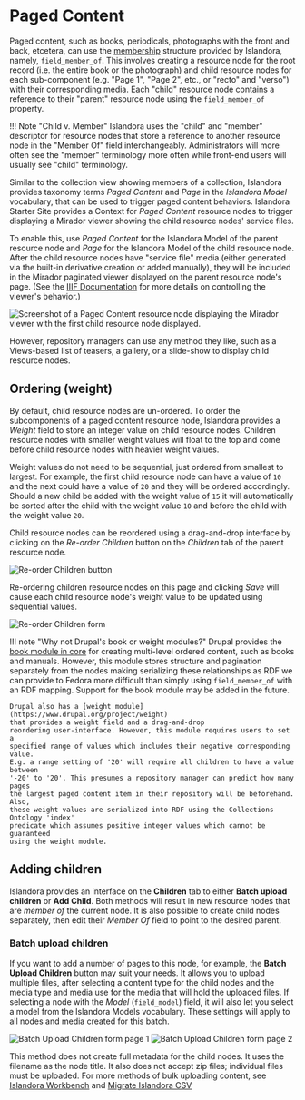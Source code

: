 # Paged Content

Paged content, such as books, periodicals, photographs with the front and back, etcetera,
 can use the [membership](content-models.md#members) structure provided by Islandora, namely, `field_member_of`.
This involves creating a resource node for the root record (i.e. the entire book or the photograph)
and child resource nodes for each sub-component (e.g. "Page 1", "Page 2", etc., or "recto" and "verso")
with their corresponding media. Each "child" resource node contains a reference to their "parent" resource node
using the `field_member_of` property.

!!! Note "Child v. Member"
    Islandora uses the "child" and "member" descriptor for resource nodes that
    store a reference to another resource node in the "Member Of" field interchangeably.
    Administrators will more often see the "member" terminology more often while
    front-end users will usually see "child" terminology.

Similar to the collection view showing members of a collection, Islandora provides
 taxonomy terms _Paged Content_ and _Page_ in the _Islandora Model_ vocabulary,
that can be used to trigger paged
content behaviors. Islandora Starter Site provides a Context for _Paged Content_
resource nodes to trigger displaying a Mirador viewer showing the child
resource nodes' service files.

To enable this, use _Paged Content_ for the Islandora Model of the parent
resource node and _Page_ for the Islandora Model of the child resource node. After the
child resource nodes have "service file" media (either generated via the built-in derivative
creation or added manually), they will be included in the Mirador paginated
viewer displayed on the parent resource node's page.
(See the [IIIF Documentation](../iiif#using-iiif-in-islandora)
for more details on controlling the viewer's behavior.)

![Screenshot of a Paged Content resource node displaying the Mirador viewer with the first child resource node displayed.](../assets/paged_content_mirador.png)

However, repository managers can use any method they like, such as a Views-based
list of teasers, a gallery, or a slide-show to display child resource nodes.

## Ordering (weight)

By default, child resource nodes are un-ordered. To order the subcomponents of a
paged content resource node, Islandora provides a _Weight_ field to store an
integer value on  child resource nodes.
Children resource nodes with smaller weight values will float to the top and come
before child resource nodes with heavier weight values.

Weight values do not need
to be sequential, just ordered from smallest to largest. For example, the first
child resource node can have a value of `10` and the next could have a value of
`20` and they will be ordered accordingly. Should a new child be added with the
weight value of `15` it will automatically be sorted after the child with the
weight value `10` and before the child with the weight value `20`.

Child resource nodes can be reordered using a drag-and-drop interface by clicking
on the _Re-order Children_ button on the _Children_ tab of the parent resource node.

![Re-order Children button](../assets/paged_content_reorder_children_button.png)

Re-ordering children resource nodes on this page and clicking _Save_ will cause
each child resource node's weight value to be updated using sequential values.

![Re-order Children form](../assets/paged_content_reorder_children_form.png)

!!! note "Why not Drupal's book or weight modules?"
    Drupal provides the [book module in core](https://www.drupal.org/docs/8/core/modules/book)
    for creating multi-level ordered content, such as books and manuals.
    However, this module stores structure and pagination separately from the nodes making serializing
    these relationships as RDF we can provide to Fedora more difficult than simply using `field_member_of`
    with an RDF mapping. Support for the book module may be added in the future.

    Drupal also has a [weight module](https://www.drupal.org/project/weight)
    that provides a weight field and a drag-and-drop
    reordering user-interface. However, this module requires users to set a
    specified range of values which includes their negative corresponding value.
    E.g. a range setting of '20' will require all children to have a value between
    '-20' to '20'. This presumes a repository manager can predict how many pages
    the largest paged content item in their repository will be beforehand. Also,
    these weight values are serialized into RDF using the Collections Ontology 'index'
    predicate which assumes positive integer values which cannot be guaranteed
    using the weight module.

## Adding children

Islandora provides an interface on the **Children** tab to either **Batch upload children** or **Add Child**.
Both methods will result in new resource nodes that are _member of_ the current node. It is also possible
to create child nodes separately, then edit their _Member Of_ field to point to the desired parent.

### Batch upload children

If you want to add a number of pages to this node, for example, the **Batch Upload Children** button may
suit your needs. It allows you to upload multiple files, after selecting a content type for the child nodes and the media type and media use for the media that will hold the uploaded files. If selecting a node with the _Model_ (`field_model`) field, it will also let you select a model from the Islandora Models vocabulary. These settings will apply to all nodes and media created for this batch.

![Batch Upload Children form page 1](../assets/paged_content_batch_upload.png)
![Batch Upload Children form page 2](../assets/paged_content_batch_upload-2.png)

This method does not create full metadata for the child nodes. It uses the filename as the node title.
 It also does not accept zip files; individual files must be uploaded. For more methods of bulk uploading content,
see [Islandora Workbench](../technical-documentation/migration-islandora-workbench.md)
 and [Migrate Islandora CSV](extending.md#batch-uploading-via-csv)
